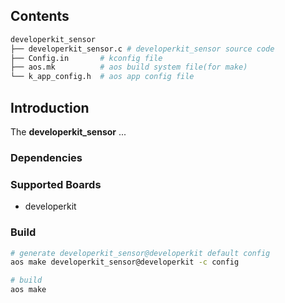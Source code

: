 ## Contents

```sh
developerkit_sensor
├── developerkit_sensor.c # developerkit_sensor source code
├── Config.in       # kconfig file
├── aos.mk          # aos build system file(for make)
└── k_app_config.h  # aos app config file
```

## Introduction

The **developerkit_sensor** ...

### Dependencies

### Supported Boards

- developerkit

### Build

```sh
# generate developerkit_sensor@developerkit default config
aos make developerkit_sensor@developerkit -c config

# build
aos make
```
